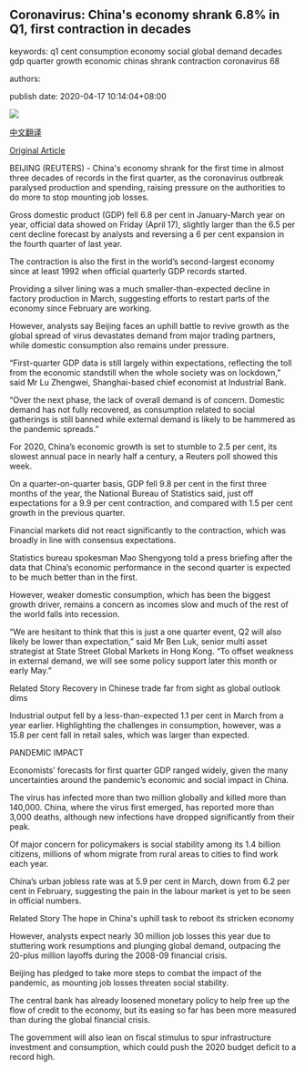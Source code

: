 ## Coronavirus: China's economy shrank 6.8% in Q1, first contraction in decades

keywords: q1 cent consumption economy social global demand decades gdp quarter growth economic chinas shrank contraction coronavirus 68

authors: 

publish date: 2020-04-17 10:14:04+08:00

![](https://www.straitstimes.com/sites/default/files/styles/x_large/public/articles/2020/04/17/fhbeijing17.jpg?itok=Cyf4-P26)

[中文翻译](Coronavirus%3A%20China%27s%20economy%20shrank%206.8%25%20in%20Q1%2C%20first%20contraction%20in%20decades_zh.md)

[Original Article](https://www.straitstimes.com/business/economy/coronavirus-chinas-economy-shrank-68-in-q1-first-contraction-in-decades)

BEIJING (REUTERS) - China's economy shrank for the first time in almost three decades of records in the first quarter, as the coronavirus outbreak paralysed production and spending, raising pressure on the authorities to do more to stop mounting job losses.

Gross domestic product (GDP) fell 6.8 per cent in January-March year on year, official data showed on Friday (April 17), slightly larger than the 6.5 per cent decline forecast by analysts and reversing a 6 per cent expansion in the fourth quarter of last year.

The contraction is also the first in the world’s second-largest economy since at least 1992 when official quarterly GDP records started.

Providing a silver lining was a much smaller-than-expected decline in factory production in March, suggesting efforts to restart parts of the economy since February are working.

However, analysts say Beijing faces an uphill battle to revive growth as the global spread of virus devastates demand from major trading partners, while domestic consumption also remains under pressure.

“First-quarter GDP data is still largely within expectations, reflecting the toll from the economic standstill when the whole society was on lockdown,” said Mr Lu Zhengwei, Shanghai-based chief economist at Industrial Bank.

“Over the next phase, the lack of overall demand is of concern. Domestic demand has not fully recovered, as consumption related to social gatherings is still banned while external demand is likely to be hammered as the pandemic spreads.”

For 2020, China’s economic growth is set to stumble to 2.5 per cent, its slowest annual pace in nearly half a century, a Reuters poll showed this week.

On a quarter-on-quarter basis, GDP fell 9.8 per cent in the first three months of the year, the National Bureau of Statistics said, just off expectations for a 9.9 per cent contraction, and compared with 1.5 per cent growth in the previous quarter.

Financial markets did not react significantly to the contraction, which was broadly in line with consensus expectations.

Statistics bureau spokesman Mao Shengyong told a press briefing after the data that China’s economic performance in the second quarter is expected to be much better than in the first.

However, weaker domestic consumption, which has been the biggest growth driver, remains a concern as incomes slow and much of the rest of the world falls into recession.

“We are hesitant to think that this is just a one quarter event, Q2 will also likely be lower than expectation,” said Mr Ben Luk, senior multi asset strategist at State Street Global Markets in Hong Kong. “To offset weakness in external demand, we will see some policy support later this month or early May.”

Related Story Recovery in Chinese trade far from sight as global outlook dims

Industrial output fell by a less-than-expected 1.1 per cent in March from a year earlier. Highlighting the challenges in consumption, however, was a 15.8 per cent fall in retail sales, which was larger than expected.

PANDEMIC IMPACT

Economists’ forecasts for first quarter GDP ranged widely, given the many uncertainties around the pandemic’s economic and social impact in China.

The virus has infected more than two million globally and killed more than 140,000. China, where the virus first emerged, has reported more than 3,000 deaths, although new infections have dropped significantly from their peak.

Of major concern for policymakers is social stability among its 1.4 billion citizens, millions of whom migrate from rural areas to cities to find work each year.

China’s urban jobless rate was at 5.9 per cent in March, down from 6.2 per cent in February, suggesting the pain in the labour market is yet to be seen in official numbers.

Related Story The hope in China's uphill task to reboot its stricken economy

However, analysts expect nearly 30 million job losses this year due to stuttering work resumptions and plunging global demand, outpacing the 20-plus million layoffs during the 2008-09 financial crisis.

Beijing has pledged to take more steps to combat the impact of the pandemic, as mounting job losses threaten social stability.

The central bank has already loosened monetary policy to help free up the flow of credit to the economy, but its easing so far has been more measured than during the global financial crisis.

The government will also lean on fiscal stimulus to spur infrastructure investment and consumption, which could push the 2020 budget deficit to a record high.